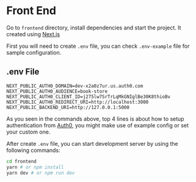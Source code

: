 # Front End

Go to `frontend` directory, install dependencies and start the project. It created using [Next.js](https://nextjs.org/)

First you will need to create `.env` file, you can check `.env-example` file for sample configuration.

## .env File
```
NEXT_PUBLIC_AUTH0_DOMAIN=dev-x2a0z7ur.us.auth0.com
NEXT_PUBLIC_AUTH0_AUDIENCE=book-store
NEXT_PUBLIC_AUTH0_CLIENT_ID=j275lw7SrTrLqMkGNIglBe30K8thioBv
NEXT_PUBLIC_AUTH0_REDIRECT_URI=http://localhost:3000
NEXT_PUBLIC_BACKEND_URI=http://127.0.0.1:5000
```

As you seen in the commands above, top 4 lines is about how to setup authentication from [Auth0](https://auth0.com/), you might make use of example config or set your custom one.

After create `.env` file, you can start development server by using the following commands:

```bash
cd frontend
yarn # or npm install
yarn dev # or npm run dev
```